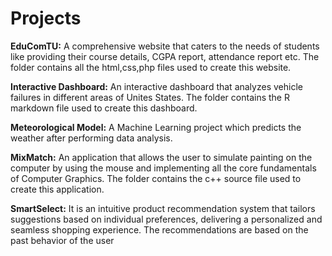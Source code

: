 # Projects



**EduComTU:** A comprehensive website that caters to the needs of students like providing their course 
details, CGPA report, attendance report etc.
The folder contains all the html,css,php files used to create this website.

**Interactive Dashboard:** An interactive dashboard that analyzes vehicle failures in different areas of 
Unites States.
The folder contains the R markdown file used to create this dashboard.

**Meteorological Model:** A Machine Learning project which predicts the weather after performing data analysis.

**MixMatch:** An application that allows the user to simulate painting on the computer by using the mouse 
and implementing all the core fundamentals of Computer Graphics.
The folder contains the c++ source file used to create this application.

**SmartSelect:** It is an intuitive product recommendation system that tailors suggestions based on individual preferences, delivering a
personalized and seamless shopping experience. The recommendations are based on the past behavior of the user
